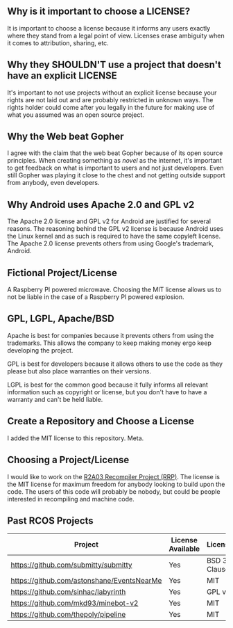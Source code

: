 ## Why is it important to choose a LICENSE?
It is important to choose a license because it informs any users exactly where they stand from a legal point of view. Licenses erase ambiguity when it comes to attribution, sharing, etc.
## Why they SHOULDN'T use a project that doesn't have an explicit LICENSE
It's important to not use projects without an explicit license because your rights are not laid out and are probably restricted in unknown ways. The rights holder could come after you legally in the future for making use of what you assumed was an open source project.
## Why the Web beat Gopher
I agree with the claim that the web beat Gopher because of its open source principles. When creating something as *novel* as the internet, it's important to get feedback on what is important to users and not just developers. Even still Gopher was playing it close to the chest and not getting outside support from anybody, even developers.
## Why Android uses Apache 2.0 and GPL v2
The Apache 2.0 license and GPL v2 for Android are justified for several reasons. The reasoning behind the GPL v2 license is because Android uses the Linux kernel and as such is required to have the same copyleft license. The Apache 2.0 license prevents others from using Google's trademark, Android.
## Fictional Project/License
A Raspberry PI powered microwave. Choosing the MIT license allows us to not be liable in the case of a Raspberry PI powered explosion.
## GPL, LGPL, Apache/BSD
Apache is best for companies because it prevents others from using the trademarks. This allows the company to keep making money ergo keep developing the project.

GPL is best for developers because it allows others to use the code as they please but also place warranties on their versions.

LGPL is best for the common good because it fully informs all relevant information such as copyright or license, but you don't have to have a warranty and can't be held liable.

## Create a Repository and Choose a License
I added the MIT license to this repository. Meta.

## Choosing a Project/License
I would like to work on the [R2A03 Recompiler Project (RRP)](https://github.com/sakura57/rrp/). The license is the MIT license for maximum freedom for anybody looking to build upon the code. The users of this code will probably be nobody, but could be people interested in recompiling and machine code.

## Past RCOS Projects
| Project | License Available | License |
|--------------------------------------------|-----|--------------|
| https://github.com/submitty/submitty       | Yes | BSD 3-Clause |
| https://github.com/astonshane/EventsNearMe | Yes | MIT          |
| https://github.com/sinhac/labyrinth        | Yes | GPL v2       |
| https://github.com/mkd93/minebot-v2        | Yes | MIT          |
| https://github.com/thepoly/pipeline        | Yes | MIT          |
